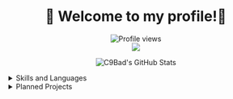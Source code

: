 <h1 align="center">👋 Welcome to my profile!👋</h1>

<p align="center">
 <img src="https://komarev.com/ghpvc/?username=C9Bad" alt="Profile views" /><br>
 <img src="https://dcbadge.vercel.app/api/server/c5wY96mpft" />
</p>

<p align="center">
 <img src="https://github-readme-stats.vercel.app/api?username=C9Bad&show_icons=true&theme=ayu-mirage&hide=prs" alt="C9Bad's GitHub Stats" />
</p>

<details>
<summary>Skills and Languages</summary>
<br>
Java *Intermediate+*<br>
AHKv2 *Intermediate*<br>
HTML/JS/CSS *Intermediate-*<br>
Rust *Intermediate-*<br>
Assembly *Novice*<br>
Kotlin *Plan to learn*<br>
Python *Plan to learn?*
</details>

<details>
<summary>Planned Projects</summary>
<br>
//Better Desktop Notes(Planning system and everything i want)(for school) (Maybe)<br>
//TidalxSpotify Converter (Maybe)<br>
//Github Licensing Quiz (HTML, JS, CSS)<br>
//Edu Maps.... (Summer project)<br>
Manga App<br>
Neocities bio Website
</details>
